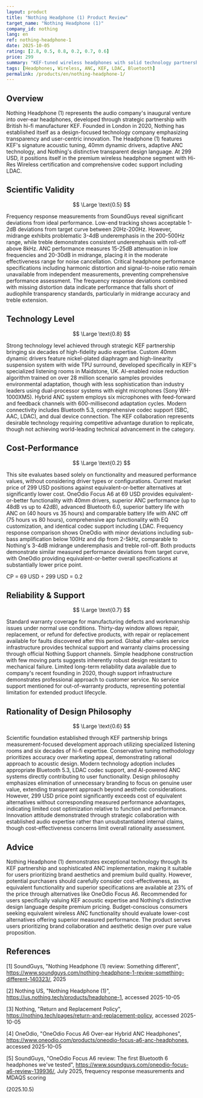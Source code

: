 ```yaml
---
layout: product
title: "Nothing Headphone (1) Product Review"
target_name: "Nothing Headphone (1)"
company_id: nothing
lang: en
ref: nothing-headphone-1
date: 2025-10-05
rating: [2.8, 0.5, 0.8, 0.2, 0.7, 0.6]
price: 299
summary: "KEF-tuned wireless headphones with solid technology partnership but poor cost-performance due to significantly cheaper alternatives offering equivalent functionality."
tags: [Headphones, Wireless, ANC, KEF, LDAC, Bluetooth]
permalink: /products/en/nothing-headphone-1/
---
```


## Overview

Nothing Headphone (1) represents the audio company's inaugural venture into over-ear headphones, developed through strategic partnership with British hi-fi manufacturer KEF. Founded in London in 2020, Nothing has established itself as a design-focused technology company emphasizing transparency and user-centric innovation. The Headphone (1) features KEF's signature acoustic tuning, 40mm dynamic drivers, adaptive ANC technology, and Nothing's distinctive transparent design language. At 299 USD, it positions itself in the premium wireless headphone segment with Hi-Res Wireless certification and comprehensive codec support including LDAC.

## Scientific Validity

$$ \Large \text{0.5} $$

Frequency response measurements from SoundGuys reveal significant deviations from ideal performance. Low-end tracking shows acceptable 1-2dB deviations from target curve between 20Hz-200Hz. However, midrange exhibits problematic 3-4dB underemphasis in the 200-500Hz range, while treble demonstrates consistent underemphasis with roll-off above 8kHz. ANC performance measures 15-25dB attenuation in low frequencies and 20-30dB in midrange, placing it in the moderate effectiveness range for noise cancellation. Critical headphone performance specifications including harmonic distortion and signal-to-noise ratio remain unavailable from independent measurements, preventing comprehensive performance assessment. The frequency response deviations combined with missing distortion data indicate performance that falls short of audiophile transparency standards, particularly in midrange accuracy and treble extension.

## Technology Level

$$ \Large \text{0.8} $$

Strong technology level achieved through strategic KEF partnership bringing six decades of high-fidelity audio expertise. Custom 40mm dynamic drivers feature nickel-plated diaphragm and high-linearity suspension system with wide TPU surround, developed specifically in KEF's specialized listening rooms in Maidstone, UK. AI-enabled noise reduction algorithm trained on over 28 million scenario samples provides environmental adaptation, though with less sophistication than industry leaders using dual-processor systems with eight microphones (Sony WH-1000XM5). Hybrid ANC system employs six microphones with feed-forward and feedback channels with 600-millisecond adaptation cycles. Modern connectivity includes Bluetooth 5.3, comprehensive codec support (SBC, AAC, LDAC), and dual device connection. The KEF collaboration represents desirable technology requiring competitive advantage duration to replicate, though not achieving world-leading technical advancement in the category.

## Cost-Performance

$$ \Large \text{0.2} $$

This site evaluates based solely on functionality and measured performance values, without considering driver types or configurations. Current market price of 299 USD positions against equivalent-or-better alternatives at significantly lower cost. OneOdio Focus A6 at 69 USD provides equivalent-or-better functionality with 40mm drivers, superior ANC performance (up to 48dB vs up to 42dB), advanced Bluetooth 6.0, superior battery life with ANC on (40 hours vs 35 hours) and comparable battery life with ANC off (75 hours vs 80 hours), comprehensive app functionality with EQ customization, and identical codec support including LDAC. Frequency response comparison shows OneOdio with minor deviations including sub-bass amplification below 100Hz and dip from 2-5kHz, comparable to Nothing's 3-4dB midrange underemphasis and treble roll-off. Both products demonstrate similar measured performance deviations from target curve, with OneOdio providing equivalent-or-better overall specifications at substantially lower price point.

CP = 69 USD ÷ 299 USD = 0.2

## Reliability & Support

$$ \Large \text{0.7} $$

Standard warranty coverage for manufacturing defects and workmanship issues under normal use conditions. Thirty-day window allows repair, replacement, or refund for defective products, with repair or replacement available for faults discovered after this period. Global after-sales service infrastructure provides technical support and warranty claims processing through official Nothing Support channels. Simple headphone construction with few moving parts suggests inherently robust design resistant to mechanical failure. Limited long-term reliability data available due to company's recent founding in 2020, though support infrastructure demonstrates professional approach to customer service. No service support mentioned for out-of-warranty products, representing potential limitation for extended product lifecycle.

## Rationality of Design Philosophy

$$ \Large \text{0.6} $$

Scientific foundation established through KEF partnership brings measurement-focused development approach utilizing specialized listening rooms and six decades of hi-fi expertise. Conservative tuning methodology prioritizes accuracy over marketing appeal, demonstrating rational approach to acoustic design. Modern technology adoption includes appropriate Bluetooth 5.3, LDAC codec support, and AI-powered ANC systems directly contributing to user functionality. Design philosophy emphasizes elimination of unnecessary branding to focus on genuine user value, extending transparent approach beyond aesthetic considerations. However, 299 USD price point significantly exceeds cost of equivalent alternatives without corresponding measured performance advantages, indicating limited cost optimization relative to function and performance. Innovation attitude demonstrated through strategic collaboration with established audio expertise rather than unsubstantiated internal claims, though cost-effectiveness concerns limit overall rationality assessment.

## Advice

Nothing Headphone (1) demonstrates exceptional technology through its KEF partnership and sophisticated ANC implementation, making it suitable for users prioritizing brand aesthetics and premium build quality. However, potential purchasers should carefully consider cost-effectiveness, as equivalent functionality and superior specifications are available at 23% of the price through alternatives like OneOdio Focus A6. Recommended for users specifically valuing KEF acoustic expertise and Nothing's distinctive design language despite premium pricing. Budget-conscious consumers seeking equivalent wireless ANC functionality should evaluate lower-cost alternatives offering superior measured performance. The product serves users prioritizing brand collaboration and aesthetic design over pure value proposition.

## References

[1] SoundGuys, "Nothing Headphone (1) review: Something different", https://www.soundguys.com/nothing-headphone-1-review-something-different-140323/, 2025

[2] Nothing US, "Nothing Headphone (1)", https://us.nothing.tech/products/headphone-1, accessed 2025-10-05

[3] Nothing, "Return and Replacement Policy", https://nothing.tech/pages/return-and-replacement-policy, accessed 2025-10-05

[4] OneOdio, "OneOdio Focus A6 Over-ear Hybrid ANC Headphones", https://www.oneodio.com/products/oneodio-focus-a6-anc-headphones, accessed 2025-10-05

[5] SoundGuys, "OneOdio Focus A6 review: The first Bluetooth 6 headphones we've tested", https://www.soundguys.com/oneodio-focus-a6-review-139936/, July 2025, frequency response measurements and MDAQS scoring

(2025.10.5)